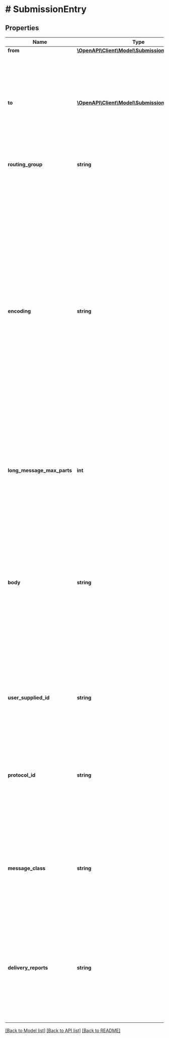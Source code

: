 # # SubmissionEntry

## Properties

Name | Type | Description | Notes
------------ | ------------- | ------------- | -------------
**from** | [**\OpenAPI\Client\Model\SubmissionEntryFrom**](SubmissionEntryFrom.md) |  | [optional]
**to** | [**\OpenAPI\Client\Model\SubmissionEntryToInner[]**](SubmissionEntryToInner.md) | Identifies the recipients  Instead of an array of structured objects, you can also provide a single object, a simple string or an array of strings. If you supply a string, the &#x60;type&#x60; is taken as INTERNATIONAL. |
**routing_group** | **string** | Allows you to choose routing. The default is STANDARD. | [optional]
**encoding** | **string** | Describes the content of the message body.  Typically this is TEXT, which is the default if no value is provided.  If you need to send characters that are not covered by the [GSM 03.38](https://en.wikipedia.org/wiki/GSM_03.38) character set you will need to specify UNICODE.  If you want to send a sequence of bytes, you must use BINARY.  You can also or use the &#x60;auto-unicode&#x60; parameter of the Send Messages Operation.     If you supply the value of &#x60;TEXT&#x60; while &#x60;auto-unicode&#x60; is &#x60;true&#x60; then your message may be converted to &#x60;UNICODE&#x60;.  If you supply a value other than &#x60;TEXT&#x60; for this property while &#x60;auto-unicode&#x60; is &#x60;true&#x60; then no automatic conversion will take place. | [optional]
**long_message_max_parts** | **int** | The maximum number of message parts that can be used for a [concatenated message](https://en.wikipedia.org/wiki/Concatenated_SMS). The default is &#x60;3&#x60;. | [optional]
**body** | **string** | The message content as described in the &#x60;encoding&#x60;. If the &#x60;encoding&#x60; is BINARY, the body must contain only hexadecimal digits where one byte is represented as two digits. For example, if you want to send two bytes &#39;0x05&#39; and &#39;0x1F&#39;, the message body must contain the text &#39;051F&#39;.  The message content can also contain templates, read the [body templates section](#tag/Message) for more information. |
**user_supplied_id** | **string** | Correlate the messages created from this submission to your data.  The value can contain no more than 20 characters. | [optional]
**protocol_id** | **string** | The TP-PID value from GSM 03.40[.750] §9.2.3.9.  You can provide either an integer value, or a mnemonic string.  If unspecified, this property defaults to &#x60;0&#x60;, representing the IMPLICIT value. Numeric values are listed below | Name | Value| |----- |------| | IMPLICIT              | 00 | | SHORT_MESSAGE_TYPE_0  | 64 | | REPLACE_MESSAGE_1     | 65 | | REPLACE_MESSAGE_2     | 66 | | REPLACE_MESSAGE_3     | 67 | | REPLACE_MESSAGE_4     | 68 | | REPLACE_MESSAGE_5     | 69 | | REPLACE_MESSAGE_6     | 70 | | REPLACE_MESSAGE_7     | 71 | | RETURN_CALL           | 95 | | ME_DOWNLOAD           | 125 | | ME_DEPERSONALIZE      | 126 | | SIM_DOWNLOAD          | 127 | | [optional]
**message_class** | **string** | The class of the message, as specified by §4 of the GSM 03.38 specification.  You can provide either an integer value, or a mnemonic string.  The default value is SIM_SPECIFIC. Numeric values are | Name | Value| |------|------| | FLASH_SMS | 0      | | ME_SPECIFIC | 1    | | SIM_SPECIFIC | 2   | | TE_SPECIFIC | 3   | | [optional]
**delivery_reports** | **string** | The type of delivery reports to request from the delivering network. The default value  is &#x60;ALL&#x60;. Please note that not all networks support delivery reports. ALL. All possible delivery reports ERRORS. Only error delivery reports NONE. No delivery reports | [optional]

[[Back to Model list]](../../README.md#models) [[Back to API list]](../../README.md#endpoints) [[Back to README]](../../README.md)
